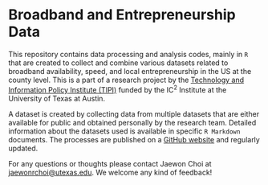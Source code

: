 # Broadband and Entrepreneurship Data

This repository contains data processing and analysis codes, mainly in `R` that are created to collect and combine various datasets related to broadband availability, speed, and local entrepreneurship in the US at the county level. This is a part of a research project by the [Technology and Information Policy Institute (TIPI)](https://texastipi.org) funded by the IC<sup>2</sup> Institute at the University of Texas at Austin.

A dataset is created by collecting data from multiple datasets that are either available for public and obtained personally by the research team. Detailed information about the datasets used is available in specific `R Markdown` documents. The processes are published on a [GitHub website](https://jwroycechoi.github.io) and regularly updated.

For any questions or thoughts please contact Jaewon Choi at jaewonrchoi@utexas.edu. We welcome any kind of feedback!

